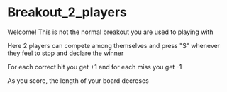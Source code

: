 # Breakout_2_players

Welcome! 
This is not the normal breakout you are used to playing with

Here 2 players can compete among themselves and press "S" whenever they feel to stop and declare the winner

For each correct hit you get +1 and for each miss you get -1

As you score, the length of your board decreses
